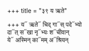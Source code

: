 +++
title = "३९ य ऋते"

+++
य᳓ ऋते᳓ चिद् गा᳓स् पदे᳓भ्यो  
दा᳓त् स᳓खा नृ᳓भ्यः श᳓चीवान्  
ये᳓ अस्मिन् का᳓मम् अ᳓श्रियन्
